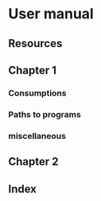 # User manual

## Resources

## Chapter 1

### Consumptions
### Paths to programs
### miscellaneous

## Chapter 2

## Index
